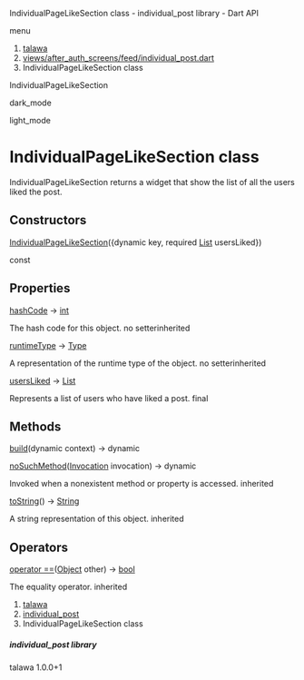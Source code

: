 




IndividualPageLikeSection class - individual\_post library - Dart API







menu

1. [talawa](../index.html)
2. [views/after\_auth\_screens/feed/individual\_post.dart](../file-___home_harshil_Desktop_open-source_palisadoes_talawa_lib_views_after_auth_screens_feed_individual_post/)
3. IndividualPageLikeSection class

IndividualPageLikeSection


dark\_mode

light\_mode




# IndividualPageLikeSection class


IndividualPageLikeSection returns a widget that show the list of all the users liked the post.


## Constructors

[IndividualPageLikeSection](../file-___home_harshil_Desktop_open-source_palisadoes_talawa_lib_views_after_auth_screens_feed_individual_post/IndividualPageLikeSection/IndividualPageLikeSection.html)({dynamic key, required [List](https://api.flutter.dev/flutter/dart-core/List-class.html) usersLiked})

const



## Properties

[hashCode](https://api.flutter.dev/flutter/dart-core/Object/hashCode.html)
→ [int](https://api.flutter.dev/flutter/dart-core/int-class.html)

The hash code for this object.
no setterinherited

[runtimeType](https://api.flutter.dev/flutter/dart-core/Object/runtimeType.html)
→ [Type](https://api.flutter.dev/flutter/dart-core/Type-class.html)

A representation of the runtime type of the object.
no setterinherited

[usersLiked](../file-___home_harshil_Desktop_open-source_palisadoes_talawa_lib_views_after_auth_screens_feed_individual_post/IndividualPageLikeSection/usersLiked.html)
→ [List](https://api.flutter.dev/flutter/dart-core/List-class.html)

Represents a list of users who have liked a post.
final



## Methods

[build](../file-___home_harshil_Desktop_open-source_palisadoes_talawa_lib_views_after_auth_screens_feed_individual_post/IndividualPageLikeSection/build.html)(dynamic context)
→ dynamic



[noSuchMethod](https://api.flutter.dev/flutter/dart-core/Object/noSuchMethod.html)([Invocation](https://api.flutter.dev/flutter/dart-core/Invocation-class.html) invocation)
→ dynamic


Invoked when a nonexistent method or property is accessed.
inherited

[toString](https://api.flutter.dev/flutter/dart-core/Object/toString.html)()
→ [String](https://api.flutter.dev/flutter/dart-core/String-class.html)


A string representation of this object.
inherited



## Operators

[operator ==](https://api.flutter.dev/flutter/dart-core/Object/operator_equals.html)([Object](https://api.flutter.dev/flutter/dart-core/Object-class.html) other)
→ [bool](https://api.flutter.dev/flutter/dart-core/bool-class.html)


The equality operator.
inherited



 


1. [talawa](../index.html)
2. [individual\_post](../file-___home_harshil_Desktop_open-source_palisadoes_talawa_lib_views_after_auth_screens_feed_individual_post/)
3. IndividualPageLikeSection class

##### individual\_post library





talawa
1.0.0+1






